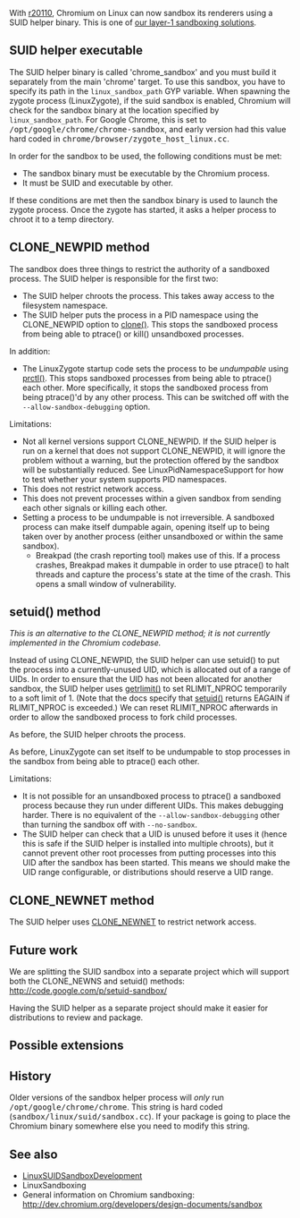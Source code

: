 With [r20110](http://src.chromium.org/viewvc/chrome?view=rev&revision=20110), Chromium on Linux can now sandbox its renderers using a SUID helper binary. This is one of [our layer-1 sandboxing solutions](LinuxSandboxing.md).

## SUID helper executable

The SUID helper binary is called 'chrome\_sandbox' and you must build it separately from the main 'chrome' target. To use this sandbox, you have to specify its path in the `linux_sandbox_path` GYP variable. When spawning the zygote process (LinuxZygote), if the suid sandbox is enabled, Chromium will check for the sandbox binary at the location specified by `linux_sandbox_path`. For Google Chrome, this is set to <tt>/opt/google/chrome/chrome-sandbox</tt>, and early version had this value hard coded in <tt>chrome/browser/zygote_host_linux.cc</tt>.


In order for the sandbox to be used, the following conditions must be met:
  * The sandbox binary must be executable by the Chromium process.
  * It must be SUID and executable by other.

If these conditions are met then the sandbox binary is used to launch the zygote process. Once the zygote has started, it asks a helper process to chroot it to a temp directory.

## CLONE\_NEWPID method

The sandbox does three things to restrict the authority of a sandboxed process.  The SUID helper is responsible for the first two:
  * The SUID helper chroots the process.  This takes away access to the filesystem namespace.
  * The SUID helper puts the process in a PID namespace using the CLONE\_NEWPID option to [clone()](http://www.kernel.org/doc/man-pages/online/pages/man2/clone.2.html).  This stops the sandboxed process from being able to ptrace() or kill() unsandboxed processes.

In addition:
  * The LinuxZygote startup code sets the process to be _undumpable_ using [prctl()](http://www.kernel.org/doc/man-pages/online/pages/man2/prctl.2.html).  This stops sandboxed processes from being able to ptrace() each other.  More specifically, it stops the sandboxed process from being ptrace()'d by any other process.  This can be switched off with the `--allow-sandbox-debugging` option.

Limitations:
  * Not all kernel versions support CLONE\_NEWPID.  If the SUID helper is run on a kernel that does not support CLONE\_NEWPID, it will ignore the problem without a warning, but the protection offered by the sandbox will be substantially reduced.  See LinuxPidNamespaceSupport for how to test whether your system supports PID namespaces.
  * This does not restrict network access.
  * This does not prevent processes within a given sandbox from sending each other signals or killing each other.
  * Setting a process to be undumpable is not irreversible.   A sandboxed process can make itself dumpable again, opening itself up to being taken over by another process (either unsandboxed or within the same sandbox).
    * Breakpad (the crash reporting tool) makes use of this.  If a process crashes, Breakpad makes it dumpable in order to use ptrace() to halt threads and capture the process's state at the time of the crash.  This opens a small window of vulnerability.

## setuid() method

_This is an alternative to the CLONE\_NEWPID method; it is not currently implemented in the Chromium codebase._

Instead of using CLONE\_NEWPID, the SUID helper can use setuid() to put the process into a currently-unused UID, which is allocated out of a range of UIDs.  In order to ensure that the UID has not been allocated for another sandbox, the SUID helper uses [getrlimit()](http://www.kernel.org/doc/man-pages/online/pages/man2/getrlimit.2.html) to set RLIMIT\_NPROC temporarily to a soft limit of 1.  (Note that the docs specify that [setuid()](http://www.kernel.org/doc/man-pages/online/pages/man2/setuid.2.html) returns EAGAIN if RLIMIT\_NPROC is exceeded.)  We can reset RLIMIT\_NPROC afterwards in order to allow the sandboxed process to fork child processes.

As before, the SUID helper chroots the process.

As before, LinuxZygote can set itself to be undumpable to stop processes in the sandbox from being able to ptrace() each other.

Limitations:
  * It is not possible for an unsandboxed process to ptrace() a sandboxed process because they run under different UIDs.  This makes debugging harder.  There is no equivalent of the `--allow-sandbox-debugging` other than turning the sandbox off with `--no-sandbox`.
  * The SUID helper can check that a UID is unused before it uses it (hence this is safe if the SUID helper is installed into multiple chroots), but it cannot prevent other root processes from putting processes into this UID after the sandbox has been started.  This means we should make the UID range configurable, or distributions should reserve a UID range.

## CLONE\_NEWNET method

The SUID helper uses [CLONE\_NEWNET](http://www.kernel.org/doc/man-pages/online/pages/man2/clone.2.html) to restrict network access.

## Future work

We are splitting the SUID sandbox into a separate project which will support both the CLONE\_NEWNS and setuid() methods: http://code.google.com/p/setuid-sandbox/

Having the SUID helper as a separate project should make it easier for distributions to review and package.

## Possible extensions

## History

Older versions of the sandbox helper process will <i>only</i> run <tt>/opt/google/chrome/chrome</tt>. This string is hard coded (<tt>sandbox/linux/suid/sandbox.cc</tt>). If your package is going to place the Chromium binary somewhere else you need to modify this string.

## See also
  * [LinuxSUIDSandboxDevelopment](LinuxSUIDSandboxDevelopment.md)
  * LinuxSandboxing
  * General information on Chromium sandboxing: http://dev.chromium.org/developers/design-documents/sandbox